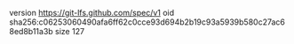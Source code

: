version https://git-lfs.github.com/spec/v1
oid sha256:c06253060490afa6ff62c0cce93d694b2b19c93a5939b580c27ac68ed8b11a3b
size 127
